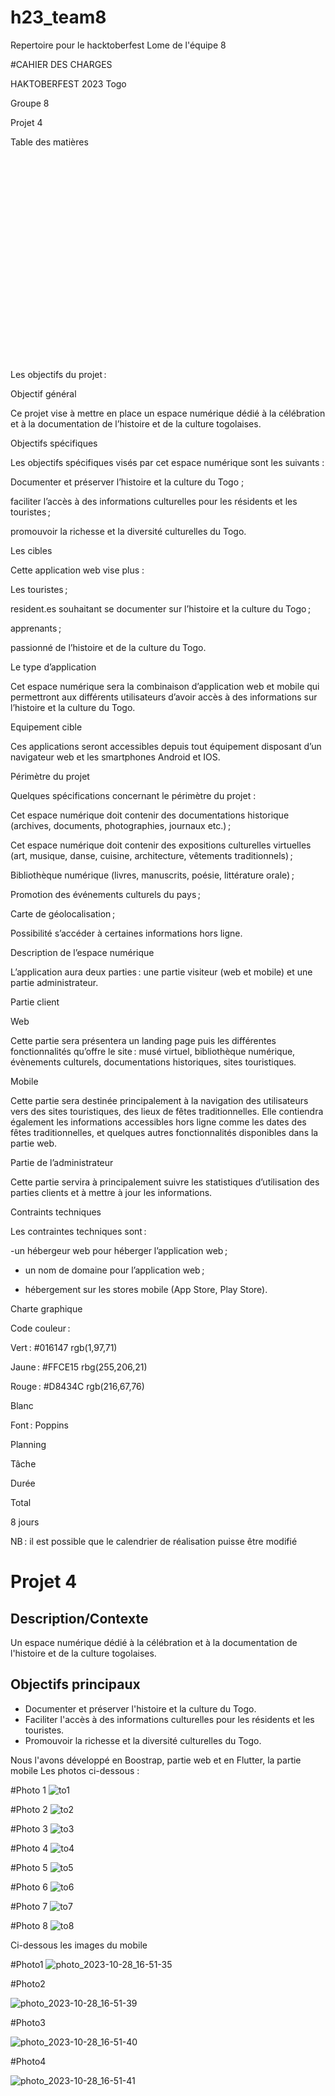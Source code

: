 # h23_team8
 Repertoire pour le hacktoberfest Lome de l'équipe 8

#CAHIER DES CHARGES
 

 

 

 

 

 

 

HAKTOBERFEST 2023 Togo 

Groupe 8  

Projet 4 

 

 

​​Table des matières 

​ 

​ 

​ 

​ 

​ 

​ 

​ 

​ 

​ 

​ 

​​ 

 

Les objectifs du projet : 

 Objectif général 

Ce projet vise à mettre en place un espace numérique dédié à la célébration et à la documentation de l’histoire et de la culture togolaises.  

 Objectifs spécifiques 

Les objectifs spécifiques visés par cet espace numérique sont les suivants : 

Documenter et préserver l’histoire et la culture du Togo ; 

faciliter l’accès à des informations culturelles pour les résidents et les touristes ; 

promouvoir la richesse et la diversité culturelles du Togo. 

Les cibles 

Cette application web vise plus : 

Les touristes ; 

resident.es souhaitant se documenter sur l’histoire et la culture du Togo ; 

apprenants ; 

passionné de l’histoire et de la culture du Togo.  

Le type d’application 

Cet espace numérique sera la combinaison d’application web et mobile qui permettront aux différents utilisateurs d’avoir accès à des informations sur l’histoire et la culture du Togo. 

Equipement cible 

Ces applications seront accessibles depuis tout équipement disposant d’un navigateur web et les smartphones Android et IOS. 

Périmètre du projet 

Quelques spécifications concernant le périmètre du projet : 

Cet espace numérique doit contenir des documentations historique (archives, documents, photographies, journaux etc.) ;  

Cet espace numérique doit contenir des expositions culturelles virtuelles (art, musique, danse, cuisine, architecture, vêtements traditionnels) ; 

Bibliothèque numérique (livres, manuscrits, poésie, littérature orale) ; 

Promotion des événements culturels du pays ; 

Carte de géolocalisation ; 

Possibilité s’accéder à certaines informations hors ligne. 

Description de l’espace numérique 

L’application aura deux parties : une partie visiteur (web et mobile) et une partie administrateur. 

Partie client 

Web  

Cette partie sera présentera un landing page puis les différentes fonctionnalités qu’offre le site : musé virtuel, bibliothèque numérique, évènements culturels, documentations historiques, sites touristiques. 

Mobile 

Cette partie sera destinée principalement à la navigation des utilisateurs vers des sites touristiques, des lieux de fêtes traditionnelles. Elle contiendra également les informations accessibles hors ligne comme les dates des fêtes traditionnelles, et quelques autres fonctionnalités disponibles dans la partie web.    

 

Partie de l’administrateur 

Cette partie servira à principalement suivre les statistiques d’utilisation des parties clients et à mettre à jour les informations. 

Contraints techniques 

Les contraintes techniques sont : 

-un hébergeur web pour héberger l’application web ; 

- un nom de domaine pour l’application web ; 

- hébergement sur les stores mobile (App Store, Play Store). 

 

Charte graphique 

Code couleur :  

Vert : #016147 rgb(1,97,71) 

Jaune : #FFCE15 rbg(255,206,21) 

Rouge : #D8434C rgb(216,67,76) 

Blanc 

Font : Poppins 

Planning 

Tâche 

Durée 

 

 

Total 

8 jours 

NB : il est possible que le calendrier de réalisation puisse être modifié 

 

 

 

 



 
# Projet 4
## Description/Contexte 
Un espace numérique dédié à la célébration et à la documentation de l'histoire et de la culture togolaises.
## Objectifs principaux 
- Documenter et préserver l'histoire et la culture du Togo.
- Faciliter l'accès à des informations culturelles pour les résidents et les touristes.
- Promouvoir la richesse et la diversité culturelles du Togo.

Nous l'avons développé en Boostrap, partie web et en Flutter, la partie mobile
Les photos ci-dessous :

#Photo 1
![to1](https://github.com/tdevcommunity/h23_team8/assets/122926735/70150d88-5e15-4f7b-8d3e-c2c5e4b1dd32)

#Photo 2
![to2](https://github.com/tdevcommunity/h23_team8/assets/122926735/db608a60-1e28-4f32-aa93-2a293ef8dc14)

#Photo 3
![to3](https://github.com/tdevcommunity/h23_team8/assets/122926735/1c8f6edb-ccb6-4b70-9456-5c54363676de)

#Photo 4
![to4](https://github.com/tdevcommunity/h23_team8/assets/122926735/c2b881a8-1826-46ed-bb0f-7db95ca30af2)


#Photo 5
![to5](https://github.com/tdevcommunity/h23_team8/assets/122926735/c2e331e3-ee7d-4895-8436-c8a70227b2ed)

#Photo 6
![to6](https://github.com/tdevcommunity/h23_team8/assets/122926735/223a2858-1a88-46ad-bd9f-ce031019f878)

#Photo 7
![to7](https://github.com/tdevcommunity/h23_team8/assets/122926735/e0bacf61-2b04-4b15-81e2-bbc6b0c7033b)

#Photo 8
![to8](https://github.com/tdevcommunity/h23_team8/assets/122926735/4ebefb3f-5d9d-4fd8-8a18-8ff6f9c7abfa)

Ci-dessous les images du mobile

#Photo1
![photo_2023-10-28_16-51-35](https://github.com/tdevcommunity/h23_team8/assets/122926735/3c27fe7a-1ec8-40b7-86a3-aacc797f402b)


#Photo2

![photo_2023-10-28_16-51-39](https://github.com/tdevcommunity/h23_team8/assets/122926735/851e6a85-634b-4369-a598-81ccc3cb48d7)

#Photo3

![photo_2023-10-28_16-51-40](https://github.com/tdevcommunity/h23_team8/assets/122926735/963e7525-9d11-498a-9cfd-2a12228b924f)

#Photo4

![photo_2023-10-28_16-51-41](https://github.com/tdevcommunity/h23_team8/assets/122926735/f2a0cafe-7fd7-4f25-b9cd-ea65092cfc7c)
